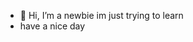 - 👋 Hi, I’m a newbie im just trying to learn 
- have a nice day
<!---
alirzeya/alirzeya is a ✨ special ✨ repository because its `README.md` (this file) appears on your GitHub profile.
You can click the Preview link to take a look at your changes.
--->
